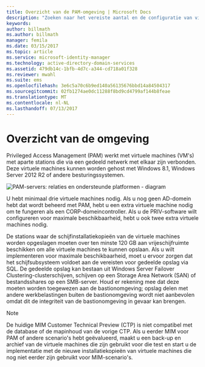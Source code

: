 ```yaml
---
title: Overzicht van de PAM-omgeving | Microsoft Docs
description: "Zoeken naar het vereiste aantal en de configuratie van virtuele machines die in Privileged Access Management kunnen worden geïmplementeerd"
keywords: 
author: billmath
ms.author: billmath
manager: femila
ms.date: 03/15/2017
ms.topic: article
ms.service: microsoft-identity-manager
ms.technology: active-directory-domain-services
ms.assetid: 479db14c-1bfb-4d7c-a344-cd718a01f328
ms.reviewer: mwahl
ms.suite: ems
ms.openlocfilehash: 3e6c5a70c6b9ed140a56135676bbd14a84504317
ms.sourcegitcommit: 02fb1274ae0dc11288f8bd9cd4799af144b8feae
ms.translationtype: MT
ms.contentlocale: nl-NL
ms.lasthandoff: 07/13/2017
---
```

# Overzicht van de omgeving
<a id="environment-overview" class="xliff"></a>

Privileged Access Management (PAM) werkt met virtuele machines (VM's) met aparte stations die via een gedeeld netwerk met elkaar zijn verbonden. Deze virtuele machines kunnen worden gehost met Windows 8.1, Windows Server 2012 R2 of andere besturingssystemen.

![PAM-servers: relaties en ondersteunde platformen - diagram](media/pam-test-lab-architecture.png)

U hebt minimaal drie virtuele machines nodig.  Als u nog geen AD-domein hebt dat wordt beheerd met PAM, hebt u een extra virtuele machine nodig om te fungeren als een CORP-domeincontroller.  Als u de PRIV-software wilt configureren voor maximale beschikbaarheid, hebt u ook twee extra virtuele machines nodig.

De stations waar de schijfinstallatiekopieën van de virtuele machines worden opgeslagen moeten over ten minste 120 GB aan vrijeschijfruimte beschikken om alle virtuele machines te kunnen opslaan.  Als u wilt implementeren voor maximale beschikbaarheid, moet u ervoor zorgen dat het schijfsubsysteem voldoet aan de vereisten voor gedeelde opslag via SQL.  De gedeelde opslag kan bestaan uit Windows Server Failover Clustering-clusterschijven, schijven op een Storage Area Network (SAN) of bestandsshares op een SMB-server. Houd er rekening mee dat deze moeten worden toegewezen aan de bastionomgeving; opslag delen met andere werkbelastingen buiten de bastionomgeving wordt niet aanbevolen omdat dit de integriteit van de bastionomgeving in gevaar kan brengen.

> [!NOTE]
> De huidige MIM Customer Technical Preview (CTP) is niet compatibel met de database of de mapinhoud van de vorige CTP. Als u eerder MIM voor PAM of andere scenario's hebt geëvalueerd, maakt u een back-up en archief van de virtuele machines die zijn gebruikt voor die test en start u de implementatie met de nieuwe installatiekopieën van virtuele machines die nog niet eerder zijn gebruikt voor MIM-scenario's.
